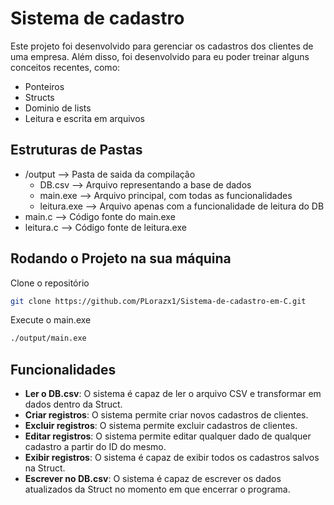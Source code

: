 # Sistema de cadastro
Este projeto foi desenvolvido para gerenciar os cadastros dos clientes de uma empresa.
Além disso, foi desenvolvido para eu poder treinar alguns conceitos recentes, como: 
- Ponteiros
- Structs
- Dominio de lists
- Leitura e escrita em arquivos

## Estruturas de Pastas
- /output         --> Pasta de saida da compilação
  - DB.csv        --> Arquivo representando a base de dados
  - main.exe      --> Arquivo principal, com todas as funcionalidades
  - leitura.exe   --> Arquivo apenas com a funcionalidade de leitura do DB
- main.c          --> Código fonte do main.exe
- leitura.c       --> Código fonte de leitura.exe

## Rodando o Projeto na sua máquina
Clone o repositório
```bash
git clone https://github.com/PLorazx1/Sistema-de-cadastro-em-C.git
```
Execute o main.exe
```bash
./output/main.exe
```

## Funcionalidades
- **Ler o DB.csv**: O sistema é capaz de ler o arquivo CSV e transformar em dados dentro da Struct.
- **Criar registros**: O sistema permite criar novos cadastros de clientes.
- **Excluir registros**: O sistema permite excluir cadastros de clientes.
- **Editar registros**: O sistema permite editar qualquer dado de qualquer cadastro a partir do ID do mesmo.
- **Exibir registros**: O sistema é capaz de exibir todos os cadastros salvos na Struct.
- **Escrever no DB.csv**: O sistema é capaz de escrever os dados atualizados da Struct no momento em que encerrar o programa.
